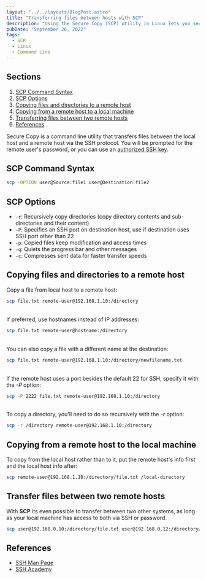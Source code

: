 ```yaml
---
layout: "../../layouts/BlogPost.astro"
title: "Transferring files between hosts with SCP"
description: "Using the Secure Copy (SCP) utility in Linux lets you securely copy files to and from remote hosts, and it's very easy to use."
pubDate: "September 26, 2022"
tags:
  - SCP
  - Linux
  - Command Line
---
```


## Sections

1. [SCP Command Syntax](#syntax)
2. [SCP Options](#options)
3. [Copying files and directories to a remote host](#remote)
4. [Copying from a remote host to a local machine](#local)
5. [Transferring files between two remote hosts](#transfer)
6. [References](#ref)

<div id='syntax'/>

Secure Copy is a command line utility that transfers files between the local host and a remote host via the SSH protocol. You will be prompted for the remote user's password, or you can use an <a href="https://arieldiaz.codes/blog/generating-an-ssh-key-pair" target="_blank">authorized SSH key</a>.

## SCP Command Syntax

```bash
scp -OPTION user@Source:file1 user@Destination:file2
```

<div id='options'/>

## SCP Options

- `-r`: Recursively copy directories (copy directory contents and sub-directories and their content)
- `-P`: Specifies an SSH port on destination host, use if destination uses SSH port other than 22
- `-p`: Copied files keep modification and access times
- `-q`: Quiets the progress bar and other messages
- `-c`: Compresses sent data for faster transfer speeds

<div id='remote'/>

## Copying files and directories to a remote host

Copy a file from local host to a remote host:

```bash
scp file.txt remote-user@192.168.1.10:/directory
```

<br>
If preferred, use hostnames instead of IP addresses:

```bash
scp file.txt remote-user@hostname:/directory
```

<br>
You can also copy a file with a different name at the destination:

```bash
scp file.txt remote-user@192.168.1.10:/directory/newfilename.txt
```

<br>
If the remote host uses a port besides the default 22 for SSH, specify it with the <em>-P</em> option:

```bash
scp -P 2222 file.txt remote-user@192.168.1.10:/directory
```

<br>
To copy a directory, you'll need to do so recursively with the <em>-r</em> option:

```bash
scp -r /directory remote-user@192.168.1.10:/directory
```

<div id='local'/>

## Copying from a remote host to the local machine

To copy from the local host rather than to it, put the remote host's info first and the local host info after:

```bash
scp remote-user@192.168.1.10:/directory/file.txt /local-directory
```

<div id='transfer'/>

## Transfer files between two remote hosts

With **SCP** its even possible to transfer between two other systems, as long as your local machine has access to both via SSH or password.

```bash
scp user@192.168.0.10:/directory/file.txt user@192.168.0.12:/directory/file.txt
```

<div id='ref'/>

## References

- <a href="https://linux.die.net/man/1/scp" target="_blank">SSH Man Page</a>
- <a href="https://www.ssh.com/academy/ssh/scp" target="_blank">SSH Academy</a>
